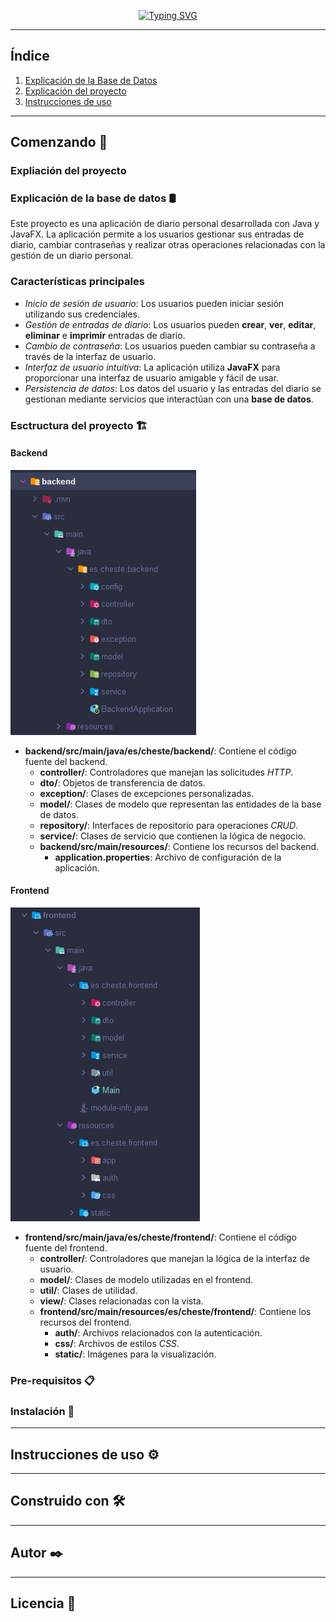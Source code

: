 <p align="center">
<a href="https://git.io/typing-svg"><img src="https://readme-typing-svg.demolab.com?font=Fira+Code&weight=600&pause=1000&center=true&vCenter=true&width=435&lines=Proyecto+AD+%26+DI;Diario+personal;Hugo+Almod%C3%B3var+Fuster" alt="Typing SVG" /></a>
</p>

* * *

## Índice

1. [Explicación de la Base de Datos](#explicación-de-la-base-de-datos)
2. [Explicación del proyecto](#expliación-del-proyecto)
3. [Instrucciones de uso](#instrucciones-de-uso)

* * *

## Comenzando 🚀

### Expliación del proyecto

### Explicación de la base de datos 🛢️

Este proyecto es una aplicación de diario personal desarrollada con Java y JavaFX. La aplicación permite a los usuarios
gestionar sus entradas de diario, cambiar contraseñas y realizar otras operaciones relacionadas con la gestión de un
diario personal.

### Características principales

* _Inicio de sesión de usuario_: Los usuarios pueden iniciar sesión utilizando sus credenciales.
* _Gestión de entradas de diario_: Los usuarios pueden **crear**, **ver**, **editar**, **eliminar** e **imprimir**
  entradas de diario.
* _Cambio de contraseña_: Los usuarios pueden cambiar su contraseña a través de la interfaz de usuario.
* _Interfaz de usuario intuitiva_: La aplicación utiliza **JavaFX** para proporcionar una interfaz de usuario amigable y
  fácil de usar.
* _Persistencia de datos_: Los datos del usuario y las entradas del diario se gestionan mediante servicios que
  interactúan con una **base de datos**.

### Esctructura del proyecto 🏗️

#### Backend
![Imagen backend](src/main/resources/img_backend.PNG)

* **backend/src/main/java/es/cheste/backend/**: Contiene el código fuente del backend.  
  * **controller/**: Controladores que manejan las solicitudes _HTTP_.
  * **dto/**: Objetos de transferencia de datos.
  * **exception/**: Clases de excepciones personalizadas.
  * **model/**: Clases de modelo que representan las entidades de la base de datos.
  * **repository/**: Interfaces de repositorio para operaciones _CRUD_.
  * **service/**: Clases de servicio que contienen la lógica de negocio.
  * **backend/src/main/resources/**: Contiene los recursos del backend.  
    * **application.properties**: Archivo de configuración de la aplicación.

#### Frontend

![Imagen backend](src/main/resources/img_frontend.PNG)
* **frontend/src/main/java/es/cheste/frontend/**: Contiene el código fuente del frontend.  
  * **controller/**: Controladores que manejan la lógica de la interfaz de usuario.
  * **model/**: Clases de modelo utilizadas en el frontend.
  * **util/**: Clases de utilidad.
  * **view/**: Clases relacionadas con la vista.
  * **frontend/src/main/resources/es/cheste/frontend/**: Contiene los recursos del frontend.  
    * **auth/**: Archivos relacionados con la autenticación.
    * **css/**: Archivos de estilos _CSS_.
    * **static/**: Imágenes para la visualización.

### Pre-requisitos 📋

### Instalación 🔧

* * *

## Instrucciones de uso ⚙️

* * *

## Construido con 🛠️

* * *

## Autor ✒️

* * *

## Licencia 📄